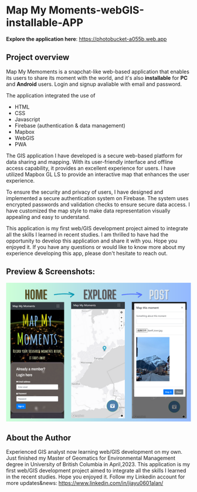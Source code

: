 # Map My Moments-webGIS-installable-APP
**Explore the application here**: https://photobucket-a055b.web.app

## Project overview
Map My Memoments is a snapchat-like web-based application that enables its users to share its moment with the world, and it's also **installable** for **PC** and **Android** users. 
Login and signup avaliable with email and password.

The application integrated the use of 
- HTML
- CSS 
- Javascript
- Firebase (authentication & data management)
- Mapbox
- WebGIS
- PWA

The GIS application I have developed is a secure web-based platform for data sharing and mapping. With its user-friendly interface and offline access capability, it provides an excellent experience for users. I have utilized Mapbox GL LS to provide an interactive map that enhances the user experience.

To ensure the security and privacy of users, I have designed and implemented a secure authentication system on Firebase. The system uses encrypted passwords and validation checks to ensure secure data access. I have customized the map style to make data representation visually appealing and easy to understand.

This application is my first web/GIS development project aimed to integrate all the skills I learned in recent studies. I am thrilled to have had the opportunity to develop this application and share it with you. Hope you enjoyed it. If you have any questions or would like to know more about my experience developing this app, please don't hesitate to reach out.


## Preview & Screenshots:

![Screenshot of the homepage of the Map My Moments](https://github.com/Alanrocks/MapMyMoments-webGIS-application/blob/main/preview.png)

## About the Author
Experienced GIS analyst now learning web/GIS development on my own. Just finished my Master of Geomatics for Environmental Management degree in University of British Columbia in April,2023. This application is my first web/GIS development project aimed to integrate all the skills I learned in the recent studies. Hope you enjoyed it.
Follow my Linkedin account for more updates&news: https://www.linkedin.com/in/jiayu0601alan/
